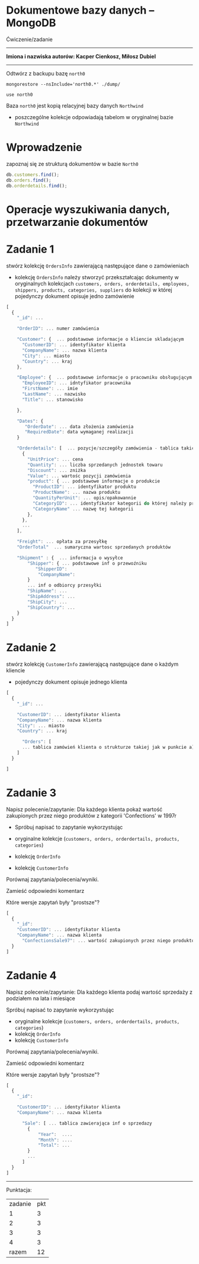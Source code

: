 # Dokumentowe bazy danych – MongoDB

Ćwiczenie/zadanie

---

**Imiona i nazwiska autorów: Kacper Cienkosz, Miłosz Dubiel**

---

Odtwórz z backupu bazę `north0`

```
mongorestore --nsInclude='north0.*' ./dump/
```

```
use north0
```

Baza `north0` jest kopią relacyjnej bazy danych `Northwind`

- poszczególne kolekcje odpowiadają tabelom w oryginalnej bazie `Northwind`

# Wprowadzenie

zapoznaj się ze strukturą dokumentów w bazie `North0`

```js
db.customers.find();
db.orders.find();
db.orderdetails.find();
```

# Operacje wyszukiwania danych, przetwarzanie dokumentów

# Zadanie 1

stwórz kolekcję `OrdersInfo` zawierającą następujące dane o zamówieniach

- kolekcję `OrdersInfo` należy stworzyć przekształcając dokumenty w oryginalnych kolekcjach `customers, orders, orderdetails, employees, shippers, products, categories, suppliers` do kolekcji w której pojedynczy dokument opisuje jedno zamówienie

```js
[
  {
    "_id": ...

    "OrderID": ... numer zamówienia

    "Customer": {  ... podstawowe informacje o kliencie skladającym
      "CustomerID": ... identyfikator klienta
      "CompanyName": ... nazwa klienta
      "City": ... miasto
      "Country": ... kraj
    },

    "Employee": {  ... podstawowe informacje o pracowniku obsługującym zamówienie
      "EmployeeID": ... idntyfikator pracownika
      "FirstName": ... imie
      "LastName": ... nazwisko
      "Title": ... stanowisko

    },

    "Dates": {
       "OrderDate": ... data złożenia zamówienia
       "RequiredDate": data wymaganej realizacji
    }

    "Orderdetails": [  ... pozycje/szczegóły zamówienia - tablica takich pozycji
      {
        "UnitPrice": ... cena
        "Quantity": ... liczba sprzedanych jednostek towaru
        "Discount": ... zniżka
        "Value": ... wartośc pozycji zamówienia
        "product": { ... podstawowe informacje o produkcie
          "ProductID": ... identyfikator produktu
          "ProductName": ... nazwa produktu
          "QuantityPerUnit": ... opis/opakowannie
          "CategoryID": ... identyfikator kategorii do której należy produkt
          "CategoryName" ... nazwę tej kategorii
        },
      },
      ...
    ],

    "Freight": ... opłata za przesyłkę
    "OrderTotal"  ... sumaryczna wartosc sprzedanych produktów

    "Shipment" : {  ... informacja o wysyłce
        "Shipper": { ... podstawowe inf o przewoźniku
           "ShipperID":
            "CompanyName":
        }
        ... inf o odbiorcy przesyłki
        "ShipName": ...
        "ShipAddress": ...
        "ShipCity": ...
        "ShipCountry": ...
    }
  }
]
```

# Zadanie 2

stwórz kolekcję `CustomerInfo` zawierającą następujące dane o każdym kliencie

- pojedynczy dokument opisuje jednego klienta

```js
[
  {
    "_id": ...

    "CustomerID": ... identyfikator klienta
    "CompanyName": ... nazwa klienta
    "City": ... miasto
    "Country": ... kraj

	  "Orders": [
      ... tablica zamówień klienta o strukturze takiej jak w punkcie a) (oczywiście bez informacji o kliencie)
    ]
  }

]
```

# Zadanie 3

Napisz polecenie/zapytanie: Dla każdego klienta pokaż wartość zakupionych przez niego produktów z kategorii 'Confections' w 1997r

- Spróbuj napisać to zapytanie wykorzystując

- oryginalne kolekcje (`customers, orders, orderdertails, products, categories`)
- kolekcję `OrderInfo`
- kolekcję `CustomerInfo`

Porównaj zapytania/polecenia/wyniki.

Zamieść odpowiedni komentarz

Które wersje zapytań były "prostsze"?

```js
[
  {
    "_id":
    "CustomerID": ... identyfikator klienta
    "CompanyName": ... nazwa klienta
	  "ConfectionsSale97": ... wartość zakupionych przez niego produktów z kategorii 'Confections'  w 1997r
  }
]
```

# Zadanie 4

Napisz polecenie/zapytanie: Dla każdego klienta podaj wartość sprzedaży z podziałem na lata i miesiące

Spróbuj napisać to zapytanie wykorzystując

- oryginalne kolekcje (`customers, orders, orderdertails, products, categories`)
- kolekcję `OrderInfo`
- kolekcję `CustomerInfo`

Porównaj zapytania/polecenia/wyniki.

Zamieść odpowiedni komentarz

Które wersje zapytań były "prostsze"?

```js
[
  {
    "_id":

    "CustomerID": ... identyfikator klienta
    "CompanyName": ... nazwa klienta

	  "Sale": [ ... tablica zawierająca inf o sprzedazy
	    {
            "Year":  ....
            "Month": ....
            "Total": ...
	    }
	    ...
	  ]
  }
]
```

---

Punktacja:

|         |     |
| ------- | --- |
| zadanie | pkt |
| 1       | 3   |
| 2       | 3   |
| 3       | 3   |
| 4       | 3   |
| razem   | 12  |
